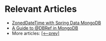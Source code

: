 # Relevant Articles

- [ZonedDateTime with Spring Data MongoDB](https://www.baeldung.com/spring-data-mongodb-zoneddatetime)
- [A Guide to @DBRef in MongoDB](https://www.baeldung.com/spring-mongodb-dbref-annotation)
- More articles: [[<--prev]](../spring-boot-persistence-mongodb-3) 
